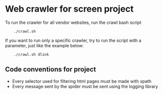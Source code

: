 # Web crawler for screen project

To run the crawler for all vendor websites, run the crawl bash script

```
    ./crawl.sh
```

If you want to run only a specific crawler, try to run the script with a parameter, just like the example below:

```
    ./crawl.sh dlink
```

## Code conventions for project

* Every selector used for filtering html pages must be made with xpath
* Every message sent by the spider must be sent using the logging library